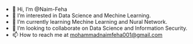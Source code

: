 - 👋 Hi, I’m @Naim-Feha
- 👀 I’m interested in Data Science and Mechine Learning.
- 🌱 I’m currently learning Mechine Learning and Nural Network.
- 💞️ I’m looking to collaborate on Data Science and Information Security.
- 📫 How to reach me at mohammadnaimfeha001@gmail.com

<!---
Naim-Feha/Naim-Feha is a ✨ special ✨ repository because its `README.md` (this file) appears on your GitHub profile.
You can click the Preview link to take a look at your changes.
--->
